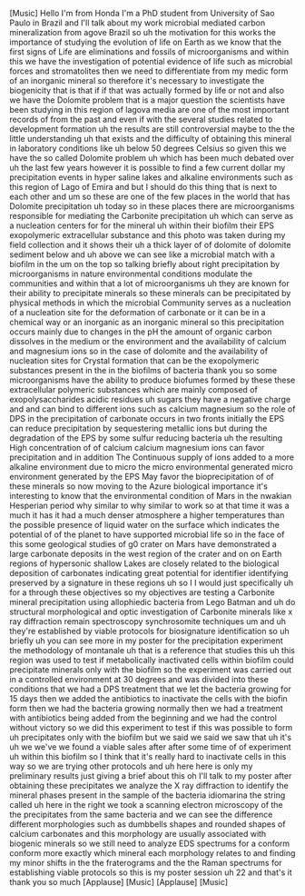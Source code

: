 [Music] Hello I'm from Honda I'm a PhD student from University of Sao Paulo in Brazil and I'll talk about my work microbial mediated carbon mineralization from agove Brazil so uh the motivation for this works the importance of studying the evolution of life on Earth as we know that the first signs of Life are eliminations and fossils of microorganisms and within this we have the investigation of potential evidence of life such as microbial forces and stromatolites then we need to differentiate from my medic form of an inorganic mineral so therefore it's necessary to investigate the biogenicity that is that if if that was actually formed by life or not and also we have the Dolomite problem that is a major question the scientists have been studying in this region of lagova media are one of the most important records of from the past and even if with the several studies related to development formation uh the results are still controversial maybe to the the little understanding uh that exists and the difficulty of obtaining this mineral in laboratory conditions like uh below 50 degrees Celsius so given this we have the so called Dolomite problem uh which has been much debated over uh the last few years however it is possible to find a few current dollar my precipitation events in hyper saline lakes and alkaline environments such as this region of Lago of Emira and but I should do this thing that is next to each other and um so these are one of the few places in the world that has Dolomite precipitation uh today so in these places there are microorganisms responsible for mediating the Carbonite precipitation uh which can serve as a nucleation centers for for the mineral uh within their biofilm their EPS exopolymeric extracellular substance and this photo was taken during my field collection and it shows their uh a thick layer of of dolomite of dolomite sediment below and uh above we can see like a microbial match with a biofilm in the um on the top so talking briefly about right precipitation by microorganisms in nature environmental conditions modulate the communities and within that a lot of microorganisms uh they are known for their ability to precipitate minerals so these minerals can be precipitated by physical methods in which the microbial Community serves as a nucleation of a nucleation site for the deformation of carbonate or it can be in a chemical way or an inorganic as an inorganic mineral so this precipitation occurs mainly due to changes in the pH the amount of organic carbon dissolves in the medium or the environment and the availability of calcium and magnesium ions so in the case of dolomite and the availability of nucleation sites for Crystal formation that can be the exopolymeric substances present in the in the biofilms of bacteria thank you so some microorganisms have the ability to produce biofumes formed by these these extracellular polymeric substances which are mainly composed of exopolysaccharides acidic residues uh sugars they have a negative charge and and can bind to different ions such as calcium magnesium so the role of DPS in the precipitation of carbonate occurs in two fronts initially the EPS can reduce precipitation by sequestering metallic ions but during the degradation of the EPS by some sulfur reducing bacteria uh the resulting High concentration of of calcium calcium magnesium ions can favor precipitation and in addition The Continuous supply of ions added to a more alkaline environment due to micro the micro environmental generated micro environment generated by the EPS May favor the bioprecipitation of of these minerals so now moving to the Azure biological importance it's interesting to know that the environmental condition of Mars in the nwakian Hesperian period why similar to why similar to work so at that time it was a much it has it had a much denser atmosphere a higher temperatures than the possible presence of liquid water on the surface which indicates the potential of of the planet to have supported microbial life so in the face of this some geological studies of g0 crater on Mars have demonstrated a large carbonate deposits in the west region of the crater and on on Earth regions of hypersonic shallow Lakes are closely related to the biological deposition of carbonates indicating great potential for identifier identifying preserved by a signature in these regions uh so I I would just specifically uh for a through these objectives so my objectives are testing a Carbonite mineral precipitation using allophiedic bacteria from Lego Batman and uh do structural morphological and optic investigation of Carbonite minerals like x ray diffraction remain spectroscopy synchrosomite techniques um and uh they're established by viable protocols for biosignature identification so uh briefly uh you can see more in my poster for the precipitation experiment the methodology of montanale uh that is a reference that studies this uh this region was used to test if metabolically inactivated cells within biofilm could precipitate minerals only with the biofilm so the experiment was carried out in a controlled environment at 30 degrees and was divided into these conditions that we had a DPS treatment that we let the bacteria growing for 15 days then we added the antibiotics to inactivate the cells with the biofin form then we had the bacteria growing normally then we had a treatment with antibiotics being added from the beginning and we had the control without victory so we did this experiment to test if this was possible to form uh precipitates only with the biofilm but we said we said we saw that uh it's uh we we've we found a viable sales after after some time of of experiment uh within this biofilm so I think that it's really hard to inactivate cells in this way so we are trying other protocols and uh here here is only my preliminary results just giving a brief about this oh I'll talk to my poster after obtaining these precipitates we analyze the X ray diffraction to identify the mineral phases present in the sample of the bacteria idiomarina the string called uh here in the right we took a scanning electron microscopy of the the precipitates from the same bacteria and we can see the difference different morphologies such as dumbbells shapes and rounded shapes of calcium carbonates and this morphology are usually associated with biogenic minerals so we still need to analyze EDS spectrums for a conform conform more exactly which mineral each morphology relates to and finding my minor shifts in the the fraterograms and the the Raman spectrums for establishing viable protocols so this is my poster session uh 22 and that's it thank you so much [Applause] [Music] [Applause] [Music]